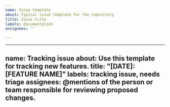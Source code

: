 ```yaml
---
name: Issue template
about: Typical issue template for the repository
title: Issue title
labels: documentation
assignees: ''

---
```


---
name: Tracking issue
about: Use this template for tracking new features.
title: "[DATE]: [FEATURE NAME]"
labels: tracking issue, needs triage
assignees: @mentions of the person or team responsible for reviewing proposed changes.
---
